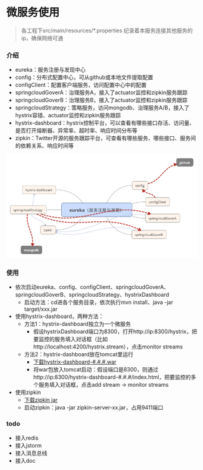 # 微服务使用

> 各工程下src/main/resources/*.properties 纪录着本服务连接其他服务的ip，确保网络可通

### 介绍
* eureka：服务注册与发现中心
* config：分布式配置中心，可从github或本地文件提取配置
* configClient：配置客户端服务，访问配置中心中的配置
* springcloudGoverA：治理服务A，接入了actuator监控和zipkin服务跟踪
* springcloudGoverB：治理服务B，接入了actuator监控和zipkin服务跟踪
* springcloudStrategy：策略服务，访问mongodb、治理服务A/B，接入了hystrix容错、actuator监控和zipkin服务跟踪
* hystrix-dashboard：hystrix控制平台，可以查看有哪些接口存活、访问量、是否打开熔断器、异常率、超时率、响应时间分布等
* zipkin：Twitter开源的服务跟踪平台，可查看有哪些服务、哪些接口、服务间的依赖关系、响应时间等

![微服务框架图](https://github.com/HyperionTeam/microService/blob/master/%E5%BE%AE%E6%9C%8D%E5%8A%A1%E6%A1%86%E6%9E%B6%E5%9B%BE.png)


### 使用

* 依次启动eureka、config、configClient、springcloudGoverA、springcloudGoverB、springcloudStrategy、hystrixDashboard
	* 启动方法：cd进各个服务目录，依次执行mvn install、java -jar target/xxx.jar
* 使用hystrix-dashboard，两种方法：
	* 方法1：hystrix-dashboard独立为一个微服务
		* 假设hystrixDashboard端口为8300，打开http://ip:8300/hystrix，把要监控的服务填入对话框（比如http://localhost:4200/hystrix.stream），点击monitor streams
	* 方法2：hystrix-dashboard放在tomcat里运行
		* [下载hystrix-dashboard-#.#.#.war](http://search.maven.org/#browse%7C1045347652)
		* 将war包放入tomcat启动：假设端口是8300，则通过http://ip:8300/hystrix-dashboard-#.#.#/index.html，把要监控的多个服务填入对话框，点击add stream -> monitor streams
* 使用zipkin
	* [下载zipkin jar](https://search.maven.org/remote_content?g=io.zipkin.java&a=zipkin-server&v=LATEST&c=exec)
	* 启动zipkin：java -jar zipkin-server-xx.jar，占用9411端口

### todo
* 接入redis
* 接入jstorm
* 接入消息总线
* 接入doc
